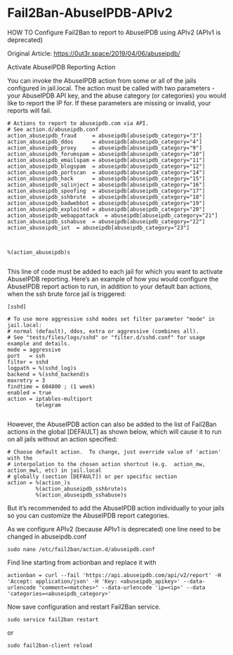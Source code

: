 # Fail2Ban-AbuseIPDB-APIv2
HOW TO Configure Fail2Ban to report to AbuseIPDB using APIv2 (APIv1 is deprecated)

Original Article: https://0ut3r.space/2019/04/06/abuseipdb/

Activate AbuseIPDB Reporting Action

You can invoke the AbuseIPDB action from some or all of the jails configured in jail.local. The action must be called with two parameters - your AbuseIPDB API key, and the abuse category (or categories) you would like to report the IP for. If these parameters are missing or invalid, your reports will fail.


```
# Actions to report to abuseipdb.com via API.
# See action.d/abuseipdb.conf
action_abuseipdb_fraud     = abuseipdb[abuseipdb_category="3"]
action_abuseipdb_ddos      = abuseipdb[abuseipdb_category="4"]
action_abuseipdb_proxy     = abuseipdb[abuseipdb_category="9"]
action_abuseipdb_forumspam = abuseipdb[abuseipdb_category="10"]
action_abuseipdb_emailspam = abuseipdb[abuseipdb_category="11"]
action_abuseipdb_blogspam  = abuseipdb[abuseipdb_category="12"]
action_abuseipdb_portscan  = abuseipdb[abuseipdb_category="14"]
action_abuseipdb_hack      = abuseipdb[abuseipdb_category="15"]
action_abuseipdb_sqlinject = abuseipdb[abuseipdb_category="16"]
action_abuseipdb_spoofing  = abuseipdb[abuseipdb_category="17"]
action_abuseipdb_sshbrute  = abuseipdb[abuseipdb_category="18"]
action_abuseipdb_badwebbot = abuseipdb[abuseipdb_category="19"]
action_abuseipdb_exploited = abuseipdb[abuseipdb_category="20"]
action_abuseipdb_webappattack  = abuseipdb[abuseipdb_category="21"]
action_abuseipdb_sshabuse  = abuseipdb[abuseipdb_category="22"]
action_abuseipdb_iot  = abuseipdb[abuseipdb_category="23"]



%(action_abuseipdb)s


```

This line of code must be added to each jail for which you want to activate AbuseIPDB reporting. Here’s an example of how you would configure the AbuseIPDB report action to run, in addition to your default ban actions, when the ssh brute force jail is triggered:

```
[sshd]

# To use more aggressive sshd modes set filter parameter "mode" in jail.local:
# normal (default), ddos, extra or aggressive (combines all).
# See "tests/files/logs/sshd" or "filter.d/sshd.conf" for usage example and details.
mode = aggressive
port   = ssh
filter = sshd
logpath = %(sshd_log)s
backend = %(sshd_backend)s
maxretry = 3
findtime = 604800 ; (1 week)
enabled = true
action = iptables-multiport
         telegram


```

However, the AbuseIPDB action can also be added to the list of Fail2Ban actions in the global [DEFAULT] as shown below, which will cause it to run on all jails without an action specified:

```
# Choose default action.  To change, just override value of 'action' with the
# interpolation to the chosen action shortcut (e.g.  action_mw, action_mwl, etc) in jail.local
# globally (section [DEFAULT]) or per specific section
action = %(action_)s
         %(action_abuseipdb_sshbrute)s
         %(action_abuseipdb_sshabuse)s
```

But it’s recommended to add the AbuseIPDB action individually to your jails so you can customize the AbuseIPDB report categories.

As we configure APIv2 (because APIv1 is deprecated) one line need to be changed in abuseipdb.conf

```
sudo nano /etc/fail2ban/action.d/abuseipdb.conf
```

Find line starting from actionban and replace it with

```
actionban = curl --fail 'https://api.abuseipdb.com/api/v2/report' -H 'Accept: application/json' -H 'Key: <abuseipdb_apikey>' --data-urlencode "comment=<matches>" --data-urlencode 'ip=<ip>' --data 'categories=<abuseipdb_category>'

```

Now save configuration and restart Fail2Ban service.

```
sudo service fail2ban restart
```
or

```
sudo fail2ban-client reload
```
